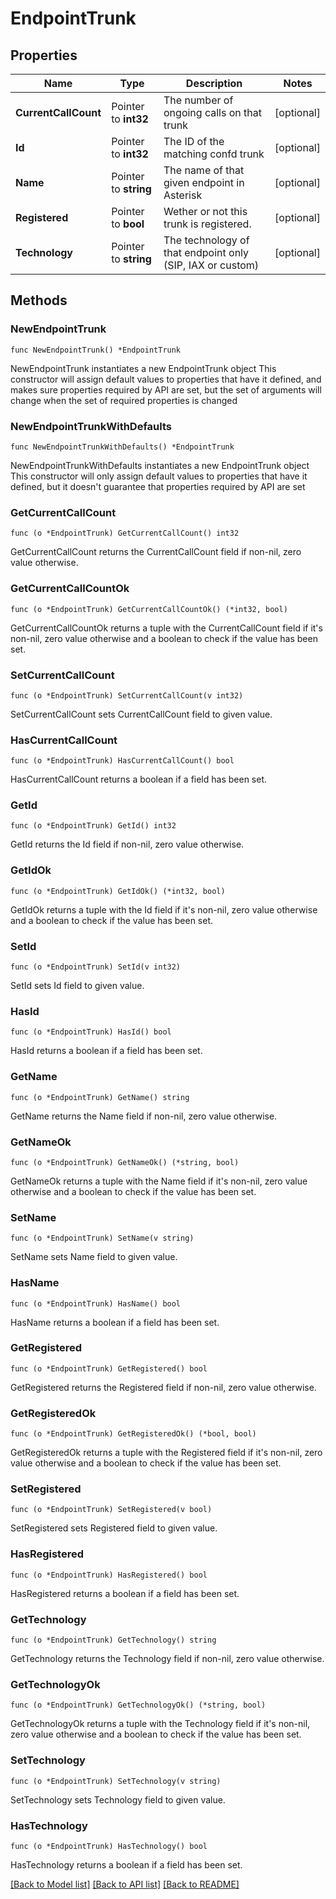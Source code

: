 # EndpointTrunk

## Properties

Name | Type | Description | Notes
------------ | ------------- | ------------- | -------------
**CurrentCallCount** | Pointer to **int32** | The number of ongoing calls on that trunk | [optional]
**Id** | Pointer to **int32** | The ID of the matching confd trunk | [optional]
**Name** | Pointer to **string** | The name of that given endpoint in Asterisk | [optional]
**Registered** | Pointer to **bool** | Wether or not this trunk is registered. | [optional]
**Technology** | Pointer to **string** | The technology of that endpoint only (SIP, IAX or custom) | [optional]

## Methods

### NewEndpointTrunk

`func NewEndpointTrunk() *EndpointTrunk`

NewEndpointTrunk instantiates a new EndpointTrunk object
This constructor will assign default values to properties that have it defined,
and makes sure properties required by API are set, but the set of arguments
will change when the set of required properties is changed

### NewEndpointTrunkWithDefaults

`func NewEndpointTrunkWithDefaults() *EndpointTrunk`

NewEndpointTrunkWithDefaults instantiates a new EndpointTrunk object
This constructor will only assign default values to properties that have it defined,
but it doesn't guarantee that properties required by API are set

### GetCurrentCallCount

`func (o *EndpointTrunk) GetCurrentCallCount() int32`

GetCurrentCallCount returns the CurrentCallCount field if non-nil, zero value otherwise.

### GetCurrentCallCountOk

`func (o *EndpointTrunk) GetCurrentCallCountOk() (*int32, bool)`

GetCurrentCallCountOk returns a tuple with the CurrentCallCount field if it's non-nil, zero value otherwise
and a boolean to check if the value has been set.

### SetCurrentCallCount

`func (o *EndpointTrunk) SetCurrentCallCount(v int32)`

SetCurrentCallCount sets CurrentCallCount field to given value.

### HasCurrentCallCount

`func (o *EndpointTrunk) HasCurrentCallCount() bool`

HasCurrentCallCount returns a boolean if a field has been set.

### GetId

`func (o *EndpointTrunk) GetId() int32`

GetId returns the Id field if non-nil, zero value otherwise.

### GetIdOk

`func (o *EndpointTrunk) GetIdOk() (*int32, bool)`

GetIdOk returns a tuple with the Id field if it's non-nil, zero value otherwise
and a boolean to check if the value has been set.

### SetId

`func (o *EndpointTrunk) SetId(v int32)`

SetId sets Id field to given value.

### HasId

`func (o *EndpointTrunk) HasId() bool`

HasId returns a boolean if a field has been set.

### GetName

`func (o *EndpointTrunk) GetName() string`

GetName returns the Name field if non-nil, zero value otherwise.

### GetNameOk

`func (o *EndpointTrunk) GetNameOk() (*string, bool)`

GetNameOk returns a tuple with the Name field if it's non-nil, zero value otherwise
and a boolean to check if the value has been set.

### SetName

`func (o *EndpointTrunk) SetName(v string)`

SetName sets Name field to given value.

### HasName

`func (o *EndpointTrunk) HasName() bool`

HasName returns a boolean if a field has been set.

### GetRegistered

`func (o *EndpointTrunk) GetRegistered() bool`

GetRegistered returns the Registered field if non-nil, zero value otherwise.

### GetRegisteredOk

`func (o *EndpointTrunk) GetRegisteredOk() (*bool, bool)`

GetRegisteredOk returns a tuple with the Registered field if it's non-nil, zero value otherwise
and a boolean to check if the value has been set.

### SetRegistered

`func (o *EndpointTrunk) SetRegistered(v bool)`

SetRegistered sets Registered field to given value.

### HasRegistered

`func (o *EndpointTrunk) HasRegistered() bool`

HasRegistered returns a boolean if a field has been set.

### GetTechnology

`func (o *EndpointTrunk) GetTechnology() string`

GetTechnology returns the Technology field if non-nil, zero value otherwise.

### GetTechnologyOk

`func (o *EndpointTrunk) GetTechnologyOk() (*string, bool)`

GetTechnologyOk returns a tuple with the Technology field if it's non-nil, zero value otherwise
and a boolean to check if the value has been set.

### SetTechnology

`func (o *EndpointTrunk) SetTechnology(v string)`

SetTechnology sets Technology field to given value.

### HasTechnology

`func (o *EndpointTrunk) HasTechnology() bool`

HasTechnology returns a boolean if a field has been set.

[[Back to Model list]](../README.md#documentation-for-models) [[Back to API list]](../README.md#documentation-for-api-endpoints) [[Back to README]](../README.md)
